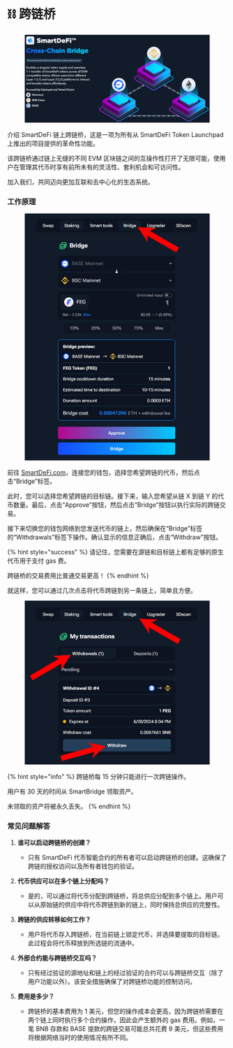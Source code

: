 # ⛓️ 跨链桥

<figure><img src="../.gitbook/assets/Screenshot_14 (1).png" alt=""><figcaption></figcaption></figure>

介绍 SmartDeFi 链上跨链桥，这是一项为所有从 SmartDeFi Token Launchpad 上推出的项目提供的革命性功能。

该跨链桥通过链上无缝的不同 EVM 区块链之间的互操作性打开了无限可能，使用户在管理其代币时享有前所未有的灵活性、套利机会和可访问性。

加入我们，共同迈向更加互联和去中心化的生态系统。

### 工作原理

<figure><img src="../.gitbook/assets/bridge 1 FEG base to bnb.jpg" alt=""><figcaption></figcaption></figure>

前往 [SmartDeFi.com](https://smartdefi.com)，连接您的钱包，选择您希望跨链的代币，然后点击“Bridge”标签。

此时，您可以选择您希望跨链的目标链。接下来，输入您希望从链 X 到链 Y 的代币数量。最后，点击“Approve”按钮，然后点击“Bridge”按钮以执行实际的跨链交易。

接下来切换您的钱包网络到您发送代币的链上，然后确保在“Bridge”标签的“Withdrawals”标签下操作。确认显示的信息正确后，点击“Withdraw”按钮。

{% hint style="success" %}
请记住，您需要在源链和目标链上都有足够的原生代币用于支付 gas 费。

跨链桥的交易费用比普通交易更高！
{% endhint %}

就这样，您可以通过几次点击将代币跨链到另一条链上，简单且方便。

<figure><img src="../.gitbook/assets/withdraw bridge 1FEG.jpg" alt=""><figcaption></figcaption></figure>

{% hint style="info" %}
跨链桥每 15 分钟只能进行一次跨链操作。

用户有 30 天的时间从 SmartBridge 领取资产。

未领取的资产将被永久丢失。
{% endhint %}

### 常见问题解答

1. **谁可以启动跨链桥的创建？**
   * 只有 SmartDeFi 代币智能合约的所有者可以启动跨链桥的创建。这确保了跨链的授权访问以及所有者钱包的验证。

2. **代币供应可以在多个链上分配吗？**
   * 是的，可以通过将代币分配到跨链桥，将总供应分配到多个链上。用户可以从原始链的供应中将代币跨链到新的链上，同时保持总供应的完整性。

3. **跨链的供应转移如何工作？**
   * 用户将代币存入跨链桥，在当前链上锁定代币，并选择要提取的目标链。此过程会将代币释放到所选链的流通中。

4. **外部合约能与跨链桥交互吗？**
   * 只有经过验证的源地址和链上的经过验证的合约可以与跨链桥交互（除了用户功能以外）。该安全措施确保了对跨链桥功能的控制访问。

5. **费用是多少？**
   * 跨链桥的基本费用为 1 美元，但您的操作成本会更高，因为跨链桥需要在两个链上同时执行多个合约操作，因此会产生额外的 gas 费用。例如，一笔 BNB 存款和 BASE 提款的跨链交易可能总共花费 9 美元，但这些费用将根据网络当时的使用情况有所不同。
